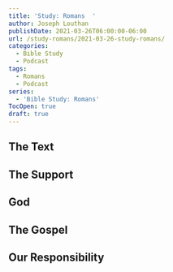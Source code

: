 ```yaml
---
title: 'Study: Romans  '
author: Joseph Louthan
publishDate: 2021-03-26T06:00:00-06:00
url: /study-romans/2021-03-26-study-romans/
categories:
  - Bible Study
  - Podcast
tags:
  - Romans
  - Podcast
series:
  - 'Bible Study: Romans'
TocOpen: true
draft: true
---
```

## The Text



## The Support



## God



## The Gospel



## Our Responsibility



